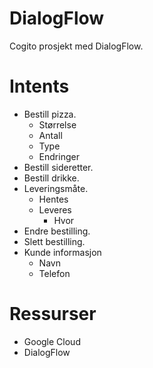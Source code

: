 # DialogFlow
Cogito prosjekt med DialogFlow.

# Intents
- Bestill pizza.
    - Størrelse
    - Antall
    - Type
    - Endringer
- Bestill sideretter.
- Bestill drikke.
- Leveringsmåte.
    - Hentes
    - Leveres
        - Hvor
- Endre bestilling.
- Slett bestilling.
- Kunde informasjon
    - Navn
    - Telefon

# Ressurser
- Google Cloud
- DialogFlow
